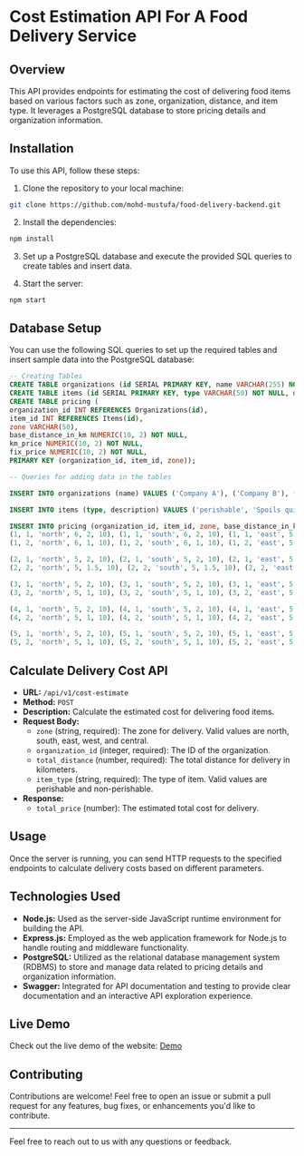 # Cost Estimation API For A Food Delivery Service

## Overview

This API provides endpoints for estimating the cost of delivering food items based on various factors such as zone, organization, distance, and item type. It leverages a PostgreSQL database to store pricing details and organization information.

## Installation

To use this API, follow these steps:

1. Clone the repository to your local machine:

```bash
git clone https://github.com/mohd-mustufa/food-delivery-backend.git
```

2. Install the dependencies:

```bash
npm install
```

3. Set up a PostgreSQL database and execute the provided SQL queries to create tables and insert data.

4. Start the server:

```bash
npm start
```

## Database Setup

You can use the following SQL queries to set up the required tables and insert sample data into the PostgreSQL database:

```sql
-- Creating Tables
CREATE TABLE organizations (id SERIAL PRIMARY KEY, name VARCHAR(255) NOT NULL);
CREATE TABLE items (id SERIAL PRIMARY KEY, type VARCHAR(50) NOT NULL, description TEXT);
CREATE TABLE pricing (
organization_id INT REFERENCES Organizations(id),
item_id INT REFERENCES Items(id),
zone VARCHAR(50),
base_distance_in_km NUMERIC(10, 2) NOT NULL,
km_price NUMERIC(10, 2) NOT NULL,
fix_price NUMERIC(10, 2) NOT NULL,
PRIMARY KEY (organization_id, item_id, zone));

-- Queries for adding data in the tables

INSERT INTO organizations (name) VALUES ('Company A'), ('Company B'), ('Company C'), ('Company D'), ('Company E');

INSERT INTO items (type, description) VALUES ('perishable', 'Spoils quickly.'), ('non-perishable', 'Long shelf life.');

INSERT INTO pricing (organization_id, item_id, zone, base_distance_in_km, km_price, fix_price) VALUES
(1, 1, 'north', 6, 2, 10), (1, 1, 'south', 6, 2, 10), (1, 1, 'east', 5, 2, 10), (1, 1, 'west', 5, 2, 10), (1, 1, 'central', 4, 2, 10),
(1, 2, 'north', 6, 1, 10), (1, 2, 'south', 6, 1, 10), (1, 2, 'east', 5, 1, 10), (1, 2, 'west', 5, 1, 10), (1, 2, 'central', 4, 1, 10),

(2, 1, 'north', 5, 2, 10), (2, 1, 'south', 5, 2, 10), (2, 1, 'east', 5, 2, 10), (2, 1, 'west', 5, 2, 10), (2, 1, 'central', 5, 2, 10),
(2, 2, 'north', 5, 1.5, 10), (2, 2, 'south', 5, 1.5, 10), (2, 2, 'east', 5, 1, 10), (2, 2, 'west', 5, 1, 10), (2, 2, 'central', 5, 1, 10),

(3, 1, 'north', 5, 2, 10), (3, 1, 'south', 5, 2, 10), (3, 1, 'east', 5, 2, 10), (3, 1, 'west', 5, 2, 10), (3, 1, 'central', 5, 2, 10),
(3, 2, 'north', 5, 1, 10), (3, 2, 'south', 5, 1, 10), (3, 2, 'east', 5, 1, 10), (3, 2, 'west', 5, 1, 10), (3, 2, 'central', 5, 1, 10),

(4, 1, 'north', 5, 2, 10), (4, 1, 'south', 5, 2, 10), (4, 1, 'east', 5, 2, 10), (4, 1, 'west', 5, 2, 10), (4, 1, 'central', 5, 2, 10),
(4, 2, 'north', 5, 1, 10), (4, 2, 'south', 5, 1, 10), (4, 2, 'east', 5, 1, 10), (4, 2, 'west', 5, 1, 10), (4, 2, 'central', 5, 1, 10),

(5, 1, 'north', 5, 2, 10), (5, 1, 'south', 5, 2, 10), (5, 1, 'east', 5, 2, 10), (5, 1, 'west', 5, 2, 10), (5, 1, 'central', 5, 2, 10),
(5, 2, 'north', 5, 1, 10), (5, 2, 'south', 5, 1, 10), (5, 2, 'east', 5, 1, 10), (5, 2, 'west', 5, 1, 10), (5, 2, 'central', 5, 1, 10);
```

## Calculate Delivery Cost API

- **URL:** `/api/v1/cost-estimate`
- **Method:** `POST`
- **Description:** Calculate the estimated cost for delivering food items.
- **Request Body:**
  - `zone` (string, required): The zone for delivery. Valid values are north, south, east, west, and central.
  - `organization_id` (integer, required): The ID of the organization.
  - `total_distance` (number, required): The total distance for delivery in kilometers.
  - `item_type` (string, required): The type of item. Valid values are perishable and non-perishable.
- **Response:**
  - `total_price` (number): The estimated total cost for delivery.

## Usage

Once the server is running, you can send HTTP requests to the specified endpoints to calculate delivery costs based on different parameters.

## Technologies Used

- **Node.js:** Used as the server-side JavaScript runtime environment for building the API.
- **Express.js:** Employed as the web application framework for Node.js to handle routing and middleware functionality.
- **PostgreSQL:** Utilized as the relational database management system (RDBMS) to store and manage data related to pricing details and organization information.
- **Swagger:** Integrated for API documentation and testing to provide clear documentation and an interactive API exploration experience.

## Live Demo

Check out the live demo of the website: [Demo](https://food-delivery-backend-5amz.onrender.com/)

## Contributing

Contributions are welcome! Feel free to open an issue or submit a pull request for any features, bug fixes, or enhancements you'd like to contribute.

---

Feel free to reach out to us with any questions or feedback.
